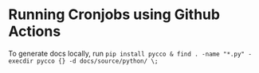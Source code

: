 # Running Cronjobs using Github Actions

To generate docs locally, run `pip install pycco & find . -name "*.py" -execdir pycco {} -d docs/source/python/ \;`